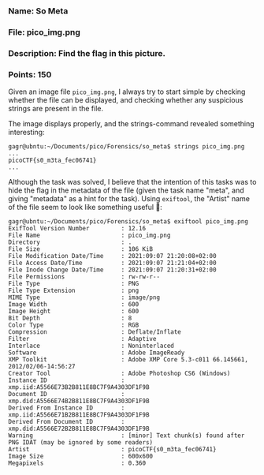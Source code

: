 ### Name: So Meta
### File: pico_img.png
### Description: Find the flag in this picture.
### Points: 150

Given an image file `pico_img.png`, I always try to start simple by checking whether the file can
be displayed, and checking whether any suspicious strings are present in the file.

The image displays properly, and the strings-command revealed something interesting:

```console
gagr@ubntu:~/Documents/pico/Forensics/so_meta$ strings pico_img.png
...
picoCTF{s0_m3ta_fec06741}
...
```

Although the task was solved, I believe that the intention of this tasks was to hide the flag
in the metadata of the file (given the task name "meta", and giving "metadata" as a hint for the task).
Using `exiftool`, the "Artist" name of the file seem to look like something useful 🚩:

```console
gagr@ubntu:~/Documents/pico/Forensics/so_meta$ exiftool pico_img.png 
ExifTool Version Number         : 12.16
File Name                       : pico_img.png
Directory                       : .
File Size                       : 106 KiB
File Modification Date/Time     : 2021:09:07 21:20:08+02:00
File Access Date/Time           : 2021:09:07 21:21:04+02:00
File Inode Change Date/Time     : 2021:09:07 21:20:31+02:00
File Permissions                : rw-rw-r--
File Type                       : PNG
File Type Extension             : png
MIME Type                       : image/png
Image Width                     : 600
Image Height                    : 600
Bit Depth                       : 8
Color Type                      : RGB
Compression                     : Deflate/Inflate
Filter                          : Adaptive
Interlace                       : Noninterlaced
Software                        : Adobe ImageReady
XMP Toolkit                     : Adobe XMP Core 5.3-c011 66.145661, 2012/02/06-14:56:27
Creator Tool                    : Adobe Photoshop CS6 (Windows)
Instance ID                     : xmp.iid:A5566E73B2B811E8BC7F9A4303DF1F9B
Document ID                     : xmp.did:A5566E74B2B811E8BC7F9A4303DF1F9B
Derived From Instance ID        : xmp.iid:A5566E71B2B811E8BC7F9A4303DF1F9B
Derived From Document ID        : xmp.did:A5566E72B2B811E8BC7F9A4303DF1F9B
Warning                         : [minor] Text chunk(s) found after PNG IDAT (may be ignored by some readers)
Artist                          : picoCTF{s0_m3ta_fec06741}
Image Size                      : 600x600
Megapixels                      : 0.360
```
